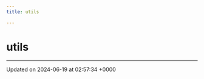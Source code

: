 ```yaml
---
title: utils

---
```


# utils








-------------------------------

Updated on 2024-06-19 at 02:57:34 +0000